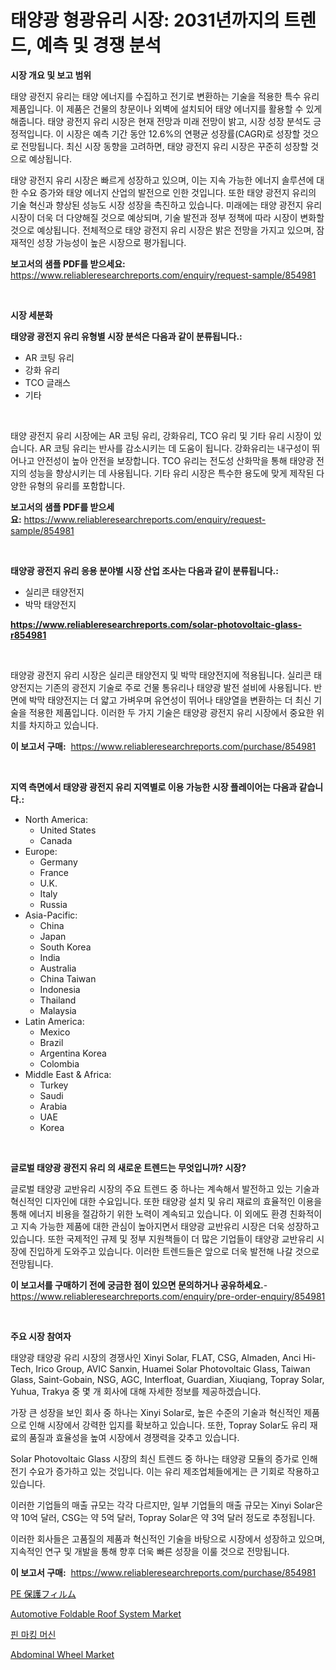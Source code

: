 <p><h1>태양광 형광유리 시장: 2031년까지의 트렌드, 예측 및 경쟁 분석</h1></p><p><strong>시장 개요 및 보고 범위</strong></p>
<p><p>태양 광전지 유리는 태양 에너지를 수집하고 전기로 변환하는 기술을 적용한 특수 유리 제품입니다. 이 제품은 건물의 창문이나 외벽에 설치되어 태양 에너지를 활용할 수 있게 해줍니다. 태양 광전지 유리 시장은 현재 전망과 미래 전망이 밝고, 시장 성장 분석도 긍정적입니다. 이 시장은 예측 기간 동안 12.6%의 연평균 성장률(CAGR)로 성장할 것으로 전망됩니다. 최신 시장 동향을 고려하면, 태양 광전지 유리 시장은 꾸준히 성장할 것으로 예상됩니다.</p><p>태양 광전지 유리 시장은 빠르게 성장하고 있으며, 이는 지속 가능한 에너지 솔루션에 대한 수요 증가와 태양 에너지 산업의 발전으로 인한 것입니다. 또한 태양 광전지 유리의 기술 혁신과 향상된 성능도 시장 성장을 촉진하고 있습니다. 미래에는 태양 광전지 유리 시장이 더욱 더 다양해질 것으로 예상되며, 기술 발전과 정부 정책에 따라 시장이 변화할 것으로 예상됩니다. 전체적으로 태양 광전지 유리 시장은 밝은 전망을 가지고 있으며, 잠재적인 성장 가능성이 높은 시장으로 평가됩니다.</p></p>
<p><strong>보고서의 샘플 PDF를 받으세요:</strong> <a href="https://www.reliableresearchreports.com/enquiry/request-sample/854981">https://www.reliableresearchreports.com/enquiry/request-sample/854981</a></p>
<p>&nbsp;</p>
<p><strong>시장 세분화</strong></p>
<p><strong>태양광 광전지 유리 유형별 시장 분석은 다음과 같이 분류됩니다.:</strong></p>
<p><ul><li>AR 코팅 유리</li><li>강화 유리</li><li>TCO 글래스</li><li>기타</li></ul></p>
<p>&nbsp;</p>
<p><p>태양 광전지 유리 시장에는 AR 코팅 유리, 강화유리, TCO 유리 및 기타 유리 시장이 있습니다. AR 코팅 유리는 반사를 감소시키는 데 도움이 됩니다. 강화유리는 내구성이 뛰어나고 안전성이 높아 안전을 보장합니다. TCO 유리는 전도성 산화막을 통해 태양광 전지의 성능을 향상시키는 데 사용됩니다. 기타 유리 시장은 특수한 용도에 맞게 제작된 다양한 유형의 유리를 포함합니다.</p></p>
<p><strong>보고서의 샘플 PDF를 받으세요:</strong>&nbsp;<a href="https://www.reliableresearchreports.com/enquiry/request-sample/854981">https://www.reliableresearchreports.com/enquiry/request-sample/854981</a></p>
<p>&nbsp;</p>
<p><strong> 태양광 광전지 유리 응용 분야별 시장 산업 조사는 다음과 같이 분류됩니다.:</strong></p>
<p><ul><li>실리콘 태양전지</li><li>박막 태양전지</li></ul></p>
<p><strong><a href="https://www.reliableresearchreports.com/solar-photovoltaic-glass-r854981">https://www.reliableresearchreports.com/solar-photovoltaic-glass-r854981</a></strong></p>
<p>&nbsp;</p>
<p><p>태양광 광전지 유리 시장은 실리콘 태양전지 및 박막 태양전지에 적용됩니다. 실리콘 태양전지는 기존의 광전지 기술로 주로 건물 통유리나 태양광 발전 설비에 사용됩니다. 반면에 박막 태양전지는 더 얇고 가벼우며 유연성이 뛰어나 태양열을 변환하는 더 최신 기술을 적용한 제품입니다. 이러한 두 가지 기술은 태양광 광전지 유리 시장에서 중요한 위치를 차지하고 있습니다.</p></p>
<p><strong>이 보고서 구매:</strong>&nbsp; <a href="https://www.reliableresearchreports.com/purchase/854981">https://www.reliableresearchreports.com/purchase/854981</a></p>
<p>&nbsp;</p>
<p><strong>지역 측면에서 태양광 광전지 유리 지역별로 이용 가능한 시장 플레이어는 다음과 같습니다.:</strong></p>
<p><ul>
    <li>
        North America:
        <ul>
            <li>United States</li>
            <li>Canada</li>
        </ul>
    </li>
    <li>
        Europe:
        <ul>
            <li>Germany</li>
            <li>France</li>
            <li>U.K.</li>
            <li>Italy</li>
            <li>Russia</li>
        </ul>
    </li>
    <li>
        Asia-Pacific:
        <ul>
            <li>China</li>
            <li>Japan</li>
            <li>South Korea</li>
            <li>India</li>
            <li>Australia</li>
            <li>China Taiwan</li>
            <li>Indonesia</li>
            <li>Thailand</li>
            <li>Malaysia</li>
        </ul>
    </li>
    <li>
        Latin America:
        <ul>
            <li>Mexico</li>
            <li>Brazil</li>
            <li>Argentina Korea</li>
            <li>Colombia</li>
        </ul>
    </li>
    <li>
        Middle East & Africa:
        <ul>
            <li>Turkey</li>
            <li>Saudi</li>
            <li>Arabia</li>
            <li>UAE</li>
            <li>Korea</li>
        </ul>
    </li>
    </ul></p>
<p>&nbsp;</p>
<p><strong>글로벌 태양광 광전지 유리 의 새로운 트렌드는 무엇입니까? 시장?</strong></p>
<p><p>글로벌 태양광 교반유리 시장의 주요 트렌드 중 하나는 계속해서 발전하고 있는 기술과 혁신적인 디자인에 대한 수요입니다. 또한 태양광 설치 및 유리 재료의 효율적인 이용을 통해 에너지 비용을 절감하기 위한 노력이 계속되고 있습니다. 이 외에도 환경 친화적이고 지속 가능한 제품에 대한 관심이 높아지면서 태양광 교반유리 시장은 더욱 성장하고 있습니다. 또한 국제적인 규제 및 정부 지원책들이 더 많은 기업들이 태양광 교반유리 시장에 진입하게 도와주고 있습니다. 이러한 트렌드들은 앞으로 더욱 발전해 나갈 것으로 전망됩니다.</p></p>
<p><strong>이 보고서를 구매하기 전에 궁금한 점이 있으면 문의하거나 공유하세요.</strong>- <a href="https://www.reliableresearchreports.com/enquiry/pre-order-enquiry/854981">https://www.reliableresearchreports.com/enquiry/pre-order-enquiry/854981</a></p>
<p>&nbsp;</p>
<p><strong>주요 시장 참여자</strong></p>
<p><p>태양광 태양광 유리 시장의 경쟁사인 Xinyi Solar, FLAT, CSG, Almaden, Anci Hi-Tech, Irico Group, AVIC Sanxin, Huamei Solar Photovoltaic Glass, Taiwan Glass, Saint-Gobain, NSG, AGC, Interfloat, Guardian, Xiuqiang, Topray Solar, Yuhua, Trakya 중 몇 개 회사에 대해 자세한 정보를 제공하겠습니다. </p><p>가장 큰 성장을 보인 회사 중 하나는 Xinyi Solar로, 높은 수준의 기술과 혁신적인 제품으로 인해 시장에서 강력한 입지를 확보하고 있습니다. 또한, Topray Solar도 유리 재료의 품질과 효율성을 높여 시장에서 경쟁력을 갖추고 있습니다.</p><p>Solar Photovoltaic Glass 시장의 최신 트렌드 중 하나는 태양광 모듈의 증가로 인해 전기 수요가 증가하고 있는 것입니다. 이는 유리 제조업체들에게는 큰 기회로 작용하고 있습니다.</p><p>이러한 기업들의 매출 규모는 각각 다르지만, 일부 기업들의 매출 규모는 Xinyi Solar은 약 10억 달러, CSG는 약 5억 달러, Topray Solar은 약 3억 달러 정도로 추정됩니다.</p><p>이러한 회사들은 고품질의 제품과 혁신적인 기술을 바탕으로 시장에서 성장하고 있으며, 지속적인 연구 및 개발을 통해 향후 더욱 빠른 성장을 이룰 것으로 전망됩니다.</p></p>
<p><strong>이 보고서 구매:</strong>&nbsp;&nbsp;<a href="https://www.reliableresearchreports.com/purchase/854981">https://www.reliableresearchreports.com/purchase/854981</a></p>
<p><p><a href="https://medium.com/@jasoniller59/pe%E4%BF%9D%E8%AD%B7%E3%83%95%E3%82%A3%E3%83%AB%E3%83%A0%E5%B8%82%E5%A0%B4%E3%83%AC%E3%83%9D%E3%83%BC%E3%83%88%E3%81%AF-%E3%81%93%E3%81%AE%E5%B8%82%E5%A0%B4%E3%81%AE%E6%9C%80%E6%96%B0%E3%81%AE%E3%83%88%E3%83%AC%E3%83%B3%E3%83%89%E3%81%A8%E6%88%90%E9%95%B7%E3%81%AE%E6%A9%9F%E4%BC%9A%E3%82%92%E6%98%8E%E3%82%89%E3%81%8B%E3%81%AB%E3%81%97%E3%81%BE%E3%81%99-442a8cf02828">PE 保護フィルム</a></p><p><a href="https://www.linkedin.com/pulse/global-automotive-foldable-roof-system-market-types-applications-dpxoe?trackingId=qtXVZVVtr5afxRYUuFG31A%3D%3D">Automotive Foldable Roof System Market</a></p><p><a href="https://medium.com/@earnesteidenreichja/%ED%95%80-%EB%A7%88%ED%82%B9-%EA%B8%B0%EA%B3%84-%EC%8B%9C%EC%9E%A5-2031%EB%85%84%EA%B9%8C%EC%A7%80%EC%9D%98-%ED%8A%B8%EB%A0%8C%EB%93%9C-%EC%98%88%EC%B8%A1-%EB%B0%8F-%EA%B2%BD%EC%9F%81-%EB%B6%84%EC%84%9D-860680b282ab">핀 마킹 머신</a></p><p><a href="https://www.linkedin.com/pulse/abdominal-wheel-market-analysis-examines-its-scope-growth-opportunities-11zie?trackingId=KVWgr5eG4Le6hzxDUlUZPg%3D%3D">Abdominal Wheel Market</a></p></p>